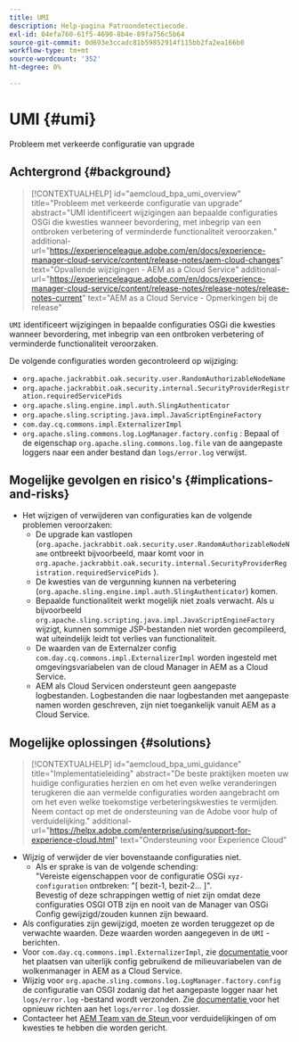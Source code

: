 ```yaml
---
title: UMI
description: Help-pagina Patroondetectiecode.
exl-id: 04efa760-61f5-4690-8b4e-89fa756c5b64
source-git-commit: 0d693e3ccadc81b59852914f115bb2fa2ea166b0
workflow-type: tm+mt
source-wordcount: '352'
ht-degree: 0%

---
```


# UMI {#umi}

Probleem met verkeerde configuratie van upgrade

## Achtergrond {#background}

>[!CONTEXTUALHELP]
>id="aemcloud_bpa_umi_overview"
>title="Probleem met verkeerde configuratie van upgrade"
>abstract="UMI identificeert wijzigingen aan bepaalde configuraties OSGi die kwesties wanneer bevordering, met inbegrip van een ontbroken verbetering of verminderde functionaliteit veroorzaken."
>additional-url="https://experienceleague.adobe.com/en/docs/experience-manager-cloud-service/content/release-notes/aem-cloud-changes" text="Opvallende wijzigingen - AEM as a Cloud Service"
>additional-url="https://experienceleague.adobe.com/en/docs/experience-manager-cloud-service/content/release-notes/release-notes/release-notes-current" text="AEM as a Cloud Service - Opmerkingen bij de release"

`UMI` identificeert wijzigingen in bepaalde configuraties OSGi die kwesties wanneer bevordering, met inbegrip van een ontbroken verbetering of verminderde functionaliteit veroorzaken.

De volgende configuraties worden gecontroleerd op wijziging:

* `org.apache.jackrabbit.oak.security.user.RandomAuthorizableNodeName`
* `org.apache.jackrabbit.oak.security.internal.SecurityProviderRegistration.requiredServicePids`
* `org.apache.sling.engine.impl.auth.SlingAuthenticator`
* `org.apache.sling.scripting.java.impl.JavaScriptEngineFactory`
* `com.day.cq.commons.impl.ExternalizerImpl`
* `org.apache.sling.commons.log.LogManager.factory.config` : Bepaal of de eigenschap `org.apache.sling.commons.log.file` van de aangepaste loggers naar een ander bestand dan `logs/error.log` verwijst.

## Mogelijke gevolgen en risico&#39;s {#implications-and-risks}

* Het wijzigen of verwijderen van configuraties kan de volgende problemen veroorzaken:
   * De upgrade kan vastlopen (`org.apache.jackrabbit.oak.security.user.RandomAuthorizableNodeName` ontbreekt bijvoorbeeld, maar komt voor in `org.apache.jackrabbit.oak.security.internal.SecurityProviderRegistration.requiredServicePids` ).
   * De kwesties van de vergunning kunnen na verbetering (`org.apache.sling.engine.impl.auth.SlingAuthenticator`) komen.
   * Bepaalde functionaliteit werkt mogelijk niet zoals verwacht. Als u bijvoorbeeld `org.apache.sling.scripting.java.impl.JavaScriptEngineFactory` wijzigt, kunnen sommige JSP-bestanden niet worden gecompileerd, wat uiteindelijk leidt tot verlies van functionaliteit.
   * De waarden van de Externalzer config `com.day.cq.commons.impl.ExternalizerImpl` worden ingesteld met omgevingsvariabelen van de cloud Manager in AEM as a Cloud Service.
   * AEM als Cloud Servicen ondersteunt geen aangepaste logbestanden. Logbestanden die naar logbestanden met aangepaste namen worden geschreven, zijn niet toegankelijk vanuit AEM as a Cloud Service.

## Mogelijke oplossingen {#solutions}

>[!CONTEXTUALHELP]
>id="aemcloud_bpa_umi_guidance"
>title="Implementatieleiding"
>abstract="De beste praktijken moeten uw huidige configuraties herzien en om het even welke veranderingen terugkeren die aan vermelde configuraties worden aangebracht om om het even welke toekomstige verbeteringskwesties te vermijden. Neem contact op met de ondersteuning van de Adobe voor hulp of verduidelijking."
>additional-url="https://helpx.adobe.com/enterprise/using/support-for-experience-cloud.html" text="Ondersteuning voor Experience Cloud"

* Wijzig of verwijder de vier bovenstaande configuraties niet.
   * Als er sprake is van de volgende schending:\
     &quot;Vereiste eigenschappen voor de configuratie OSGi `xyz-configuration` ontbreken: &quot;[ bezit-1, bezit-2... ]&quot;.\
     Bevestig of deze schrappingen wettig of niet zijn omdat deze configuraties OSGI OTB zijn en nooit van de Manager van OSGi Config gewijzigd/zouden kunnen zijn bewaard.
* Als configuraties zijn gewijzigd, moeten ze worden teruggezet op de verwachte waarden. Deze waarden worden aangegeven in de `UMI` -berichten.
* Voor `com.day.cq.commons.impl.ExternalizerImpl`, zie [ documentatie ](https://experienceleague.adobe.com/en/docs/experience-manager-cloud-service/content/implementing/developer-tools/externalizer) voor het plaatsen van uiterlijk config gebruikend de milieuvariabelen van de wolkenmanager in AEM as a Cloud Service.
* Wijzig voor `org.apache.sling.commons.log.LogManager.factory.config` de configuratie van OSGI zodanig dat het aangepaste logger naar het `logs/error.log` -bestand wordt verzonden. Zie [ documentatie ](https://experienceleague.adobe.com/en/docs/experience-manager-learn/cloud-service/debugging/debugging-aem-as-a-cloud-service/logs) voor het opnieuw richten aan het `logs/error.log` dossier.
* Contacteer het [ AEM Team van de Steun ](https://helpx.adobe.com/enterprise/using/support-for-experience-cloud.html) voor verduidelijkingen of om kwesties te hebben die worden gericht.
